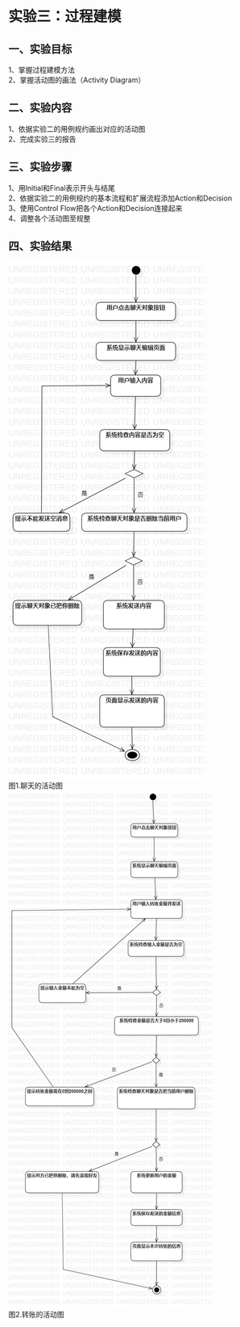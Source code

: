 # 实验三：过程建模

## 一、实验目标

1、掌握过程建模方法  
2、掌握活动图的画法（Activity Diagram）  

## 二、实验内容

1、依据实验二的用例规约画出对应的活动图  
2、完成实验三的报告  

## 三、实验步骤

1、用Initial和Final表示开头与结尾  
2、依据实验二的用例规约的基本流程和扩展流程添加Action和Decision  
3、使用Control Flow把各个Action和Decision连接起来  
4、调整各个活动图至规整  

## 四、实验结果

![用例图](./lab3_ActivityDiagram1.jpg)    
图1.聊天的活动图  
![用例图](./lab3_ActivityDiagram2.jpg)    
图2.转账的活动图  
